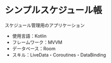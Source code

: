 # シンプルスケジュール帳
スケジュール管理用のアプリケーション
- 使用言語：Kotlin
- フレームワーク：MVVM
- データベース：Room
- スキル：LiveData・Coroutines・DataBinding
